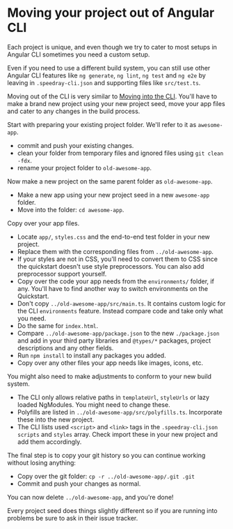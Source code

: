 # Moving your project out of Angular CLI

Each project is unique, and even though we try to cater to most setups in Angular CLI sometimes
you need a custom setup.

Even if you need to use a different build system, you can still use other Angular CLI features
like `ng generate`, `ng lint`, `ng test` and `ng e2e` by leaving in `.speedray-cli.json` and
supporting files like `src/test.ts`.

Moving out of the CLI is very similar to [Moving into the CLI](moving-into-the-cli).
You'll have to make a brand new project using your new project seed, move your app files and
cater to any changes in the build process.

Start with preparing your existing project folder. We'll refer to it as `awesome-app`.
- commit and push your existing changes.
- clean your folder from temporary files and ignored files using `git clean -fdx`.
- rename your project folder to `old-awesome-app`.

Now make a new project on the same parent folder as `old-awesome-app`.
- Make a new app using your new project seed in a new `awesome-app` folder.
- Move into the folder: `cd awesome-app`.

Copy over your app files.
- Locate `app/`, `styles.css` and the end-to-end test folder in your new project.
- Replace them with the corresponding files from `../old-awesome-app`.
- If your styles are not in CSS, you'll need to convert them to CSS since the quickstart doesn't
use style preprocessors. You can also add preprocessor support yourself.
- Copy over the code your app needs from the `environments/` folder, if any.
You'll have to find another way to switch environments on the Quickstart.
- Don't copy `../old-awesome-app/src/main.ts`. It contains custom logic for the CLI
`environments` feature. Instead compare code and take only what you need.
- Do the same for `index.html`.
- Compare `../old-awesome-app/package.json` to the new `./package.json` and add in your
third party libraries and `@types/*` packages, project descriptions and any other fields.
- Run `npm install` to install any packages you added.
- Copy over any other files your app needs like images, icons, etc.

You might also need to make adjustments to conform to your new build system.
- The CLI only allows relative paths in `templateUrl`, `styleUrls` or lazy loaded NgModules.
You might need to change these.
- Polyfills are listed in `../old-awesome-app/src/polyfills.ts`. Incorporate these into the new
project.
- The CLI lists used `<script>` and `<link>` tags in the `.speedray-cli.json` `scripts`
and `styles` array. Check import these in your new project and add them accordingly.

The final step is to copy your git history so you can continue working without losing anything:
- Copy over the git folder: `cp -r ../old-awesome-app/.git .git`
- Commit and push your changes as normal.

You can now delete `../old-awesome-app`, and you're done!

Every project seed does things slightly different so if you are running into problems be sure
to ask in their issue tracker.
